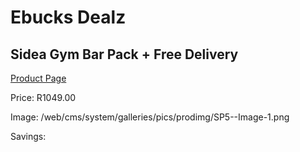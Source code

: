 
# Ebucks Dealz
## Sidea Gym Bar Pack + Free Delivery
[Product Page](https://www.ebucks.com/web/shop/productSelected.do?prodId=1157643465&catId=1173528667)

Price: R1049.00

Image: /web/cms/system/galleries/pics/prodimg/SP5--Image-1.png

Savings: 


	